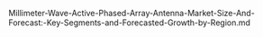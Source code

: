 Millimeter-Wave-Active-Phased-Array-Antenna-Market-Size-And-Forecast:-Key-Segments-and-Forecasted-Growth-by-Region.md
